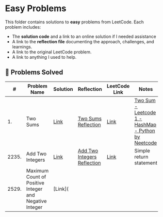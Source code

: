 # Easy Problems

This folder contains solutions to **easy** problems from LeetCode. Each problem includes:
- The **solution code** and a link to an online solution if I needed assistance
- A link to the **reflection file** documenting the approach, challenges, and learnings.
- A link to the original LeetCode problem.
- A link to anything I used to help.

## 📜 Problems Solved
| #   | Problem Name                         | Solution | Reflection  | LeetCode Link | Notes                     |
|-----|--------------------------------------|----------|-------------|---------------|---------------------------|
| 1. | Two Sums|[Link](https://github.com/TommyLe3825/My-Leetcode-Solutions/blob/main/easy/1.%20Two%20Sums)|[Two Sums Reflection](https://docs.google.com/document/d/1EhiwZ1DCt91yzNqhhVXQ9nfCd3Ehf9oM9k3Vl3FCKjo/edit?usp=sharing)|[Link](https://leetcode.com/problems/two-sum/description/)| [Two Sum - Leetcode 1 - HashMap - Python by Neetcode](https://www.youtube.com/watch?v=KLlXCFG5TnA)|
|2235.| Add Two Integers|[Link](https://github.com/TommyLe3825/My-Leetcode-Solutions/blob/main/easy/2235.%20Add%20Two%20Integers)| [Add Two Integers Reflection](https://docs.google.com/document/d/1h34iPZ89pZ-fyBYysAgg8daTxuUJ8Hr0AgW5g8Cw4wM/edit?usp=sharing)|[Link](https://leetcode.com/problems/add-two-integers/description/)| Simple return statement|
| 2529.| Maximum Count of Positive Integer and Negative Integer| [Link](
